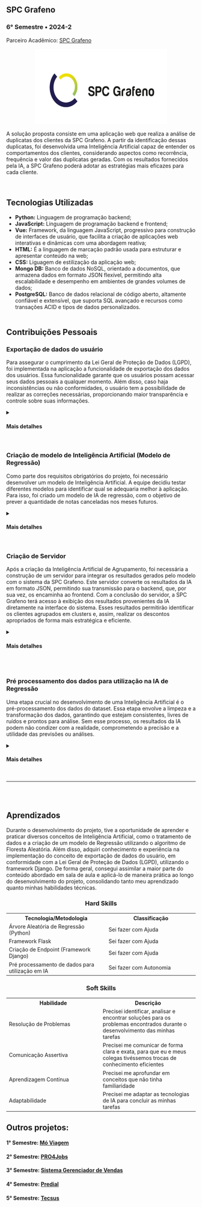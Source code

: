 ## SPC Grafeno
### 6° Semestre • 2024-2
<p>Parceiro Acadêmico: <a href="https://spcgrafeno.com.br/">SPC Grafeno</a></p>
<p align = "center"><img src= "Images/spc.jpeg" width="350" height="200"></p>
<p>A solução proposta consiste em uma aplicação web que realiza a análise de duplicatas dos clientes da SPC Grafeno. A partir da identificação dessas duplicatas, foi desenvolvida uma Inteligência Artificial capaz de entender os comportamentos dos clientes, considerando aspectos como recorrência, frequência e valor das duplicatas geradas. Com os resultados fornecidos pela IA, a SPC Grafeno poderá adotar as estratégias mais eficazes para cada cliente.</p>
<br>

## Tecnologias Utilizadas
* __Python:__ Linguagem de programação backend;
* __JavaScript:__ Linguagem de programação backend e frontend;
* __Vue:__ Framework, da linguagem JavaScript, progressivo para construção de interfaces de usuário, que facilita a criação de aplicações web interativas e dinâmicas com uma abordagem reativa;
* __HTML:__ É a linguagem de marcação padrão usada para estruturar e apresentar conteúdo na web;
* __CSS:__ Liguagem de estilização da aplicação web;
* __Mongo DB:__ Banco de dados NoSQL, orientado a documentos, que armazena dados em formato JSON flexível, permitindo alta escalabilidade e desempenho em ambientes de grandes volumes de dados;
* __PostgreSQL:__ Banco de dados relacional de código aberto, altamente confiável e extensível, que suporta SQL avançado e recursos como transações ACID e tipos de dados personalizados.
<br><br>

## Contribuições Pessoais
### Exportação de dados do usuário
<p>Para assegurar o cumprimento da Lei Geral de Proteção de Dados (LGPD), foi implementada na aplicação a funcionalidade de exportação dos dados dos usuários. Essa funcionalidade garante que os usuários possam acessar seus dados pessoais a qualquer momento. Além disso, caso haja inconsistências ou não conformidades, o usuário tem a possibilidade de realizar as correções necessárias, proporcionando maior transparência e controle sobre suas informações.</p>
<details>
<summary><h4>Mais detalhes</h4></summary>
<p>Foi realizada a criação de uma API View chamada ExportCSVAPIView, que tem como objetivo gerar e fornecer um arquivo CSV com os dados de um membro do sistema. A classe utiliza a permissão AllowAny, permitindo o acesso sem restrições. Quando uma requisição GET é feita, o código tenta obter o id_user (identificador do usuário) a partir dos parâmetros da URL. Primeiro, ele valida se o id_user é um ObjectId válido. Se não for, retorna um erro 400 (requisição inválida). Caso o ID seja válido, tenta localizar o membro correspondente no banco de dados usando esse ID. Se o membro não for encontrado, retorna um erro 404 (não encontrado), e se houver qualquer outro erro, é retornado um erro 500 (erro interno).</p>
  
<p>Após encontrar o membro, o código serializa os dados desse usuário usando o MemberSerializer, que converte o objeto em um formato de dicionário. Em seguida, um arquivo CSV é gerado com esses dados. A resposta HTTP é configurada para ser um arquivo de texto no formato CSV, e o cabeçalho do arquivo inclui o nome do usuário e as chaves do dicionário como nomes das colunas. As informações do membro são então escritas no CSV como valores nas linhas abaixo do cabeçalho. Finalmente, o arquivo CSV é retornado como resposta para que o usuário possa baixá-lo.</p> 
<br>

<p>Abaixo é apresentado a  API View que exporta os dados em formato CSV:</p>

``` python
class ExportCSVAPIView(APIView):
    permission_classes = [AllowAny]  # Defina as permissões conforme necessário
    def get(self, request, *args, **kwargs):
        id_user = kwargs.get('_id')
        # Verifica se id_user é um ObjectId válido
        if not ObjectId.is_valid(id_user):
            return Response({"detail": "ID inválido."}, status=status.HTTP_400_BAD_REQUEST)
        try:
            # Usa o ObjectId para buscar o membro
            member = Member.objects.get(_id=ObjectId(id_user))
        except Member.DoesNotExist:
            return Response({"detail": "Usuário não encontrado!"}, status=status.HTTP_404_NOT_FOUND)
        except Exception as e:
            return Response({"detail": f"Erro interno: {str(e)}"}, status=status.HTTP_500_INTERNAL_SERVER_ERROR)
        # Converte o objeto em dicionário
        serializer = MemberSerializer(member)
        data = serializer.data
        # Cria uma resposta HTTP com o CSV
        response = HttpResponse(content_type='text/csv')
        response['Content-Disposition'] = f'attachment; filename="{id_user}_data.csv"'
        # Cria um escritor CSV
        writer = csv.writer(response)
        # Escreve o cabeçalho (nomes das colunas)
        writer.writerow(data.keys())
        # Escreve os dados do membro
        writer.writerow(data.values())
        return response

``` 
</details>
<br>

### Criação de modelo de Inteligência Artificial (Modelo de Regressão)
<p>Como parte dos requisitos obrigatórios do projeto, foi necessário desenvolver um modelo de Inteligência Artificial. A equipe decidiu testar diferentes modelos para identificar qual se adequaria melhor à aplicação. Para isso, foi criado um modelo de IA de regressão, com o objetivo de prever a quantidade de notas canceladas nos meses futuros.</p>
<details>
<summary><h4>Mais detalhes</h4></summary>
<p>Durante a análise da base de dados fornecida pela SPC Grafeno, identificou-se a possibilidade de criar uma Inteligência Artificial baseada nas colunas de criação de nota fiscal (created_at) e estado da nota fiscal (state). O objetivo principal do modelo desenvolvido foi prever a quantidade de notas fiscais canceladas nos meses futuros. Para isso, realizou-se inicialmente o tratamento dos dados, que incluiu a remoção de valores nulos e a conversão dos tipos de dados, garantindo a integridade e consistência da base. Em seguida, a base foi dividida em dois subconjuntos: 80% dos dados foram reservados para o treinamento e 20% para o teste.</p>
<p>O modelo escolhido foi uma Árvore Aleatória de Regressão (Random Forest Regressor), que foi treinado utilizando os dados preparados. Após o treinamento, o modelo foi empregado para prever os cancelamentos de notas fiscais nos meses futuros, utilizando o conjunto de teste como referência. A avaliação do modelo foi realizada por meio de métricas como Acurácia e o Erro Absoluto Percentual Médio (MAPE), que forneceram uma análise detalhada do desempenho da solução.</p>
<br>

<p>Abaixo é mostrado a criação do modelo de Inteligência Artificial de Regressão:</p>

``` python
# Seleção das variáveis preditoras e variável alvo
X = monthly_cancellations[['mes_x','ano_x'] + [col for col in monthly_cancellations.columns if col.startswith('state_')]]
y = monthly_cancellations['total_canceladas']

# Divisão dos dados em conjuntos de treino e teste
X_train, X_test, y_train, y_test = train_test_split(X, y, test_size=0.2, random_state=42)

# Criação e treinamento do modelo de Floresta Aleatória de Regressão
model = RandomForestRegressor(n_estimators=100, random_state=42)
model.fit(X_train, y_train)
```
  
</details>
<br>

### Criação de Servidor
<p>Após a criação da Inteligência Artificial de Agrupamento, foi necessária a construção de um servidor para integrar os resultados gerados pelo modelo com o sistema da SPC Grafeno. Este servidor converte os resultados da IA em formato JSON, permitindo sua transmissão para o backend, que, por sua vez, os encaminha ao frontend. Com a conclusão do servidor, a SPC Grafeno terá acesso à exibição dos resultados provenientes da IA diretamente na interface do sistema. Esses resultados permitirão identificar os clientes agrupados em clusters e, assim, realizar os descontos apropriados de forma mais estratégica e eficiente.</p>
<details>
<summary><h4>Mais detalhes</h4></summary>
<p>O modelo de IA utilizado na aplicação é baseado em agrupamento, no qual os clientes da SPC Grafeno são organizados em quatro clusters. Cada cluster é definido por características específicas, como Recência, Frequência e Valor das duplicatas criadas pelos clientes. Os resultados gerados pela IA são armazenados em uma tabela. No entanto, para que o backend possa transmitir esses dados ao frontend, foi necessário desenvolver um servidor utilizando o framework Flask. O servidor foi projetado para disponibilizar os resultados da IA em formato JSON por meio de requisições do tipo GET.</p>
<p>A comunicação do servidor é configurada para operar na porta 5000, garantindo a integração eficiente entre as diferentes camadas da aplicação e permitindo a visualização dos resultados no frontend.</p>
<br>

<p>Abaixo é mostrado o código-fonte para a criação do servidor:</p>

``` python
from flask import Flask, jsonify
from kmeans import df_rfm_clip_scaled  # Importando o resultado da IA 

app = Flask(__name__)

@app.route('/api/clustering', methods=['GET'])
def get_clustering_results():
    try:
        results = df_rfm_clip_scaled.copy()
        results['participant_id'] = df_rfm_clip_scaled.index
        return jsonify(results.to_dict(orient='records'))  # Retorna os dados como JSON
    except Exception as e:
        return jsonify({"error": str(e)}), 500
    
if __name__ == '__main__':
    app.run(debug=True, host='0.0.0.0', port=5000)  # O servidor roda na porta 5000
```

</details>
<br>

<br>

### Pré processamento dos dados para utilização na IA de Regressão
<p>Uma etapa crucial no desenvolvimento de uma Inteligência Artificial é o pré-processamento dos dados do dataset. Essa etapa envolve a limpeza e a transformação dos dados, garantindo que estejam consistentes, livres de ruídos e prontos para análise. Sem esse processo, os resultados da IA podem não condizer com a realidade, comprometendo a precisão e a utilidade das previsões ou análises.</p>
<details>
<summary><h4>Mais detalhes</h4></summary>
<p>Após a definição clara da problemática que a Inteligência Artificial deve resolver, foi realizado o pré-processamento dos dados do dataset, uma etapa essencial para garantir a precisão e confiabilidade nos resultados previstos pela IA. Durante esse processo, diversos tratamentos foram aplicados para preparar os dados adequadamente. A conversão dos tipos de dados das colunas foi realizada para assegurar que cada dado fosse interpretado corretamente pelo modelo. Além disso, os dados foram agrupados por mês para calcular a quantidade de duplicatas canceladas mensalmente, proporcionando uma análise temporal dos padrões de cancelamento.</p>
<p>Também foi aplicada a técnica de One-Hot Encoding na coluna state, transformando a variável categórica em variáveis binárias e facilitando a integração dessas informações no modelo de IA. Esses tratamentos foram fundamentais para preparar os dados e permitir a construção de um modelo mais robusto e preciso.</p> 
<br>

<p>Abaixo é mostrado um exemplo de pré processamento de dados:</p>

``` python
data['created_at'] = pd.to_datetime(data['created_at'])

# Filtrar as notas canceladas usando a coluna 'state'
data['canceladas'] = data['state'].apply(lambda x: 1 if x == 'canceled' else 0)

# Aplicar One-Hot Encoding na coluna 'state' no dataframe original
estado_dummies = pd.get_dummies(data['state'], prefix='state')
data = pd.concat([data, estado_dummies], axis=1)

# Extração do mês e ano da data de criação
data['mes'] = data['created_at'].dt.month
data['ano'] = data['created_at'].dt.year

# Agrupar os dados por mês para obter a quantidade de notas canceladas mensalmente
data.set_index('created_at', inplace=True)
monthly_cancellations = data.resample('ME')['canceladas'].sum().reset_index(name='total_canceladas')

# Extrair características do mês e ano para a previsão
monthly_cancellations['mes'] = monthly_cancellations['created_at'].dt.month
monthly_cancellations['ano'] = monthly_cancellations['created_at'].dt.year

# Agrupar por mês e somar os valores das dummies de estado
monthly_data = data.resample('M').sum(numeric_only=True).reset_index()

# Merge de `monthly_cancellations` com `monthly_data` para incluir `total_canceladas`
monthly_cancellations = pd.merge(monthly_cancellations, monthly_data, on='created_at', how='left')
```
  
</details>
<br>

<hr></hr>
<br><br>

## Aprendizados
<p>Durante o desenvolvimento do projeto, tive a oportunidade de aprender e praticar diversos conceitos de Inteligência Artificial, como o tratamento de dados e a criação de um modelo de Regressão utilizando o algoritmo de Floresta Aleatória. Além disso, adquiri conhecimento e experiência na implementação do conceito de exportação de dados do usuário, em conformidade com a Lei Geral de Proteção de Dados (LGPD), utilizando o framework Django. De forma geral, consegui assimilar a maior parte do conteúdo abordado em sala de aula e aplicá-lo de maneira prática ao longo do desenvolvimento do projeto, consolidando tanto meu aprendizado quanto minhas habilidades técnicas. </p>

<h3 align = "center">Hard Skills</h3>

<table align="center">
    <tr>
      <th width="300px">Tecnologia/Metodologia</th>
      <th width="300px">Classificação</th>
    </tr>
    <tr>
      <td>Árvore Aleatória de Regressão (Python)</td>
      <td>Sei fazer com Ajuda</td>
    </tr>
    <tr>
      <td>Framework Flask</td>
      <td>Sei fazer com Ajuda</td>
    </tr>
    <tr>
      <td>Criação de Endpoint (Framework Django)</td>
      <td>Sei fazer com Ajuda</td>
    </tr>
    <tr>
      <td>Pré processamento de dados para utilização em IA</td>
      <td>Sei fazer com Autonomia</td>
    </tr>
</table>

<h3 align = "center">Soft Skills</h3>

<table align="center">
    <tr>
      <th width="300px">Habilidade</th>
      <th width="300px">Descrição</th>
    </tr>
    <tr>
      <td>Resolução de Problemas</td>
      <td>Precisei identificar, analisar e encontrar soluções para os problemas encontrados durante o desenvolvimento das minhas tarefas</td>
    </tr>
    <tr>
      <td>Comunicação Assertiva</td>
      <td>Precisei me comunicar de forma clara e exata, para que eu e meus colegas tivéssemos trocas de conhecimento eficientes</td>
    </tr>
    <tr>
      <td>Aprendizagem Contínua</td>
      <td>Precisei me aprofundar em conceitos que não tinha familiaridade</td>
    </tr>
    <tr>
      <td>Adaptabilidade</td>
      <td>Precisei me adaptar as tecnologias de IA para concluir as minhas tarefas</td>
    </tr>
</table>

## Outros projetos:

#### 1° Semestre: <a href="https://github.com/lucasetdasilva/PortifolioBancodeDados/blob/main/1Semestre/1Semestre.md">Mó Viagem</a>
#### 2° Semestre: <a href="https://github.com/lucasetdasilva/PortifolioBancodeDados/blob/main/2Semestre/2Semestre.md">PRO4Jobs</a>
#### 3° Semestre: <a href="https://github.com/lucasetdasilva/PortifolioBancodeDados/blob/main/3Semestre/3Semestre.md">Sistema Gerenciador de Vendas</a>
#### 4° Semestre: <a href="https://github.com/lucasetdasilva/PortifolioBancodeDados/blob/main/4Semestre/4Semestre.md">Predial</a>
#### 5° Semestre: <a href="https://github.com/lucasetdasilva/PortifolioBancodeDados/blob/main/5Semestre/5Semestre.md">Tecsus</a>

